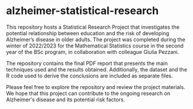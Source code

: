 # alzheimer-statistical-research
This repository hosts a Statistical Research Project that investigates the potential relationship between education and the risk of developing Alzheimer’s disease in older adults. The project was completed during the winter of 2022/2023 for the Mathematical Statistics course in the second year of the BSc program, in collaboration with colleague Giulia Pezzani.

The repository contains the final PDF report that presents the main techniques used and the results obtained. Additionally, the dataset and the R code used to derive the conclusions are included as separate files.

Please feel free to explore the repository and review the project materials. We hope that this project can contribute to the ongoing research on Alzheimer's disease and its potential risk factors.
